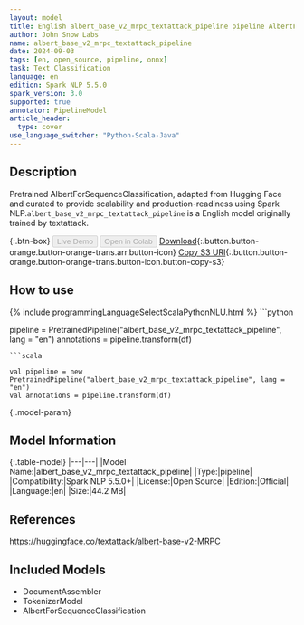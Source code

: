 ```yaml
---
layout: model
title: English albert_base_v2_mrpc_textattack_pipeline pipeline AlbertForSequenceClassification from textattack
author: John Snow Labs
name: albert_base_v2_mrpc_textattack_pipeline
date: 2024-09-03
tags: [en, open_source, pipeline, onnx]
task: Text Classification
language: en
edition: Spark NLP 5.5.0
spark_version: 3.0
supported: true
annotator: PipelineModel
article_header:
  type: cover
use_language_switcher: "Python-Scala-Java"
---
```


## Description

Pretrained AlbertForSequenceClassification, adapted from Hugging Face and curated to provide scalability and production-readiness using Spark NLP.`albert_base_v2_mrpc_textattack_pipeline` is a English model originally trained by textattack.

{:.btn-box}
<button class="button button-orange" disabled>Live Demo</button>
<button class="button button-orange" disabled>Open in Colab</button>
[Download](https://s3.amazonaws.com/auxdata.johnsnowlabs.com/public/models/albert_base_v2_mrpc_textattack_pipeline_en_5.5.0_3.0_1725385918776.zip){:.button.button-orange.button-orange-trans.arr.button-icon}
[Copy S3 URI](s3://auxdata.johnsnowlabs.com/public/models/albert_base_v2_mrpc_textattack_pipeline_en_5.5.0_3.0_1725385918776.zip){:.button.button-orange.button-orange-trans.button-icon.button-copy-s3}

## How to use



<div class="tabs-box" markdown="1">
{% include programmingLanguageSelectScalaPythonNLU.html %}
```python

pipeline = PretrainedPipeline("albert_base_v2_mrpc_textattack_pipeline", lang = "en")
annotations =  pipeline.transform(df)   

```
```scala

val pipeline = new PretrainedPipeline("albert_base_v2_mrpc_textattack_pipeline", lang = "en")
val annotations = pipeline.transform(df)

```
</div>

{:.model-param}
## Model Information

{:.table-model}
|---|---|
|Model Name:|albert_base_v2_mrpc_textattack_pipeline|
|Type:|pipeline|
|Compatibility:|Spark NLP 5.5.0+|
|License:|Open Source|
|Edition:|Official|
|Language:|en|
|Size:|44.2 MB|

## References

https://huggingface.co/textattack/albert-base-v2-MRPC

## Included Models

- DocumentAssembler
- TokenizerModel
- AlbertForSequenceClassification